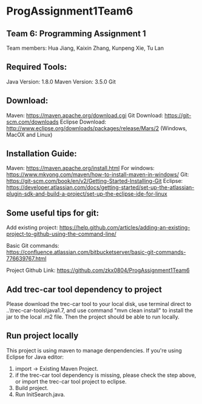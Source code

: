 # ProgAssignment1Team6

## Team 6: Programming Assignment 1
Team members: Hua Jiang, Kaixin Zhang, Kunpeng Xie, Tu Lan

## Required Tools:
Java Version: 1.8.0
Maven Version: 3.5.0
Git

## Download:
Maven: https://maven.apache.org/download.cgi
Git Download: https://git-scm.com/downloads
Eclipse Download: http://www.eclipse.org/downloads/packages/release/Mars/2  (Windows, MacOX and Linux)

## Installation Guide:
Maven: https://maven.apache.org/install.html
		For windows: https://www.mkyong.com/maven/how-to-install-maven-in-windows/
Git: https://git-scm.com/book/en/v2/Getting-Started-Installing-Git
Eclipse: https://developer.atlassian.com/docs/getting-started/set-up-the-atlassian-plugin-sdk-and-build-a-project/set-up-the-eclipse-ide-for-linux

## Some useful tips for git:
Add existing project: 
https://help.github.com/articles/adding-an-existing-project-to-github-using-the-command-line/

Basic Git commands:
https://confluence.atlassian.com/bitbucketserver/basic-git-commands-776639767.html



Project Github Link:
https://github.com/zkx0804/ProgAssignment1Team6

## Add trec-car tool dependency to project
Please download the trec-car tool to your local disk, use terminal direct to ..\trec-car-tools\java1.7, and use command "mvn clean install" to install the jar to the local .m2 file. Then the project should be able to run locally.


## Run project locally
This project is using maven to manage denpendencies.
If you're using Eclipse for Java editor:
1. import -> Existing Maven Project.
2. if the trec-car tool dependency is missing, please check the step above, or import the trec-car tool project to eclipse. 
3. Build project.
4. Run InitSearch.java.
